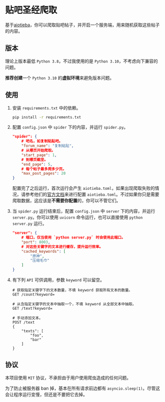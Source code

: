 # 贴吧圣经爬取

基于[aiotieba](https://github.com/Starry-OvO/aiotieba)，你可以爬取贴吧帖子，并开启一个服务端，用来随机获取这些帖子的内容。

## 版本

理论上版本最低 `Python 3.8`，不过我使用的是 `Python 3.10`，不考虑向下兼容的问题。

**推荐创建**一个 `Python 3.10` 的**虚拟环境**来避免版本问题。

## 使用

1. 安装 `requirements.txt` 中的依赖。

   ```bash
   pip install -r requirements.txt
   ```

2. 配置 `config.json` 中 `spider` 下的内容，并运行 `spider.py`。

   ```json
   "spider": {
       # 吧名，如复制粘贴吧。
       "forum_name": "复制粘贴",
       # 从哪页开始爬取。
       "start_page": 1,
       # 到哪页截至。
       "end_page": 5,
       # 每个帖子最多爬多少页。
       "max_post_pages": 20
   }
   ```

   配置完了之后运行，首次运行会产生 `aiotieba.toml`，如果出现爬取失败的情况，请参考他们的[官方文档](https://v-8.top/tutorial/quickstart/#_4)来进行配置 `aiotieba.toml`。不过如果你只是需要爬取数据，这应该是**不需要你配置**的，你可以不管它们。

3. 当 `spider.py` 运行结束后，配置 `config.json` 中 `server` 下的内容，并运行 `server.py`。你可以使用 `uvicorn` 命令运行，也可以直接使用 `python server.py` 运行。

   ```json
   "server": {
       # 端口，仅当使用 `python server.py` 时会使用此端口。
       "port": 8003,
       # 对这些关键字的文本进行缓存，提升运行效率。
       "cached_keywords": [
           "原神",
           "压缩毛巾"
       ]
   }
   ```

4. 有下列 `API` 可供调用，参数 `keyword` 可以留空。

   ``` 
   # 获取指定关键字下的文本数量，不填 keyword 获取所有文本的数量。
   GET /count?keyword=
   
   # 从含指定关键字的文本中抽取一个，不填 keyword 从全部文本中抽取。
   GET /text?keyword=
   
   # 手动添加文本。
   POST /text
   {
       "texts": [
           "foo",
           "bar"
       ]
   }
   ```

## 协议

本项目使用 `MIT` 协议，不承担由于用户使用爬虫造成的任何问题。

为了防止被服务器 ban 掉，基本在所有请求前边都有 `asyncio.sleep(1)`。尽管这会让程序运行变慢，但还是不要把它去掉。

